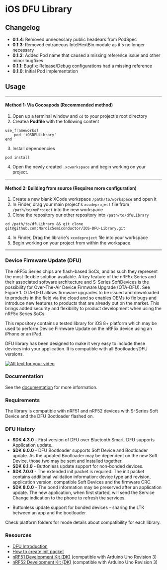 # iOS DFU Library
## Changelog

  - **0.1.4**: Removed unnecessary public headears from PodSpec
  - **0.1.3**: Removed extraneous IntelHextBin module as it's no longer necessary
  - **0.1.2**: Added Pod name that caused a missing reference issue and other minor bugfixes
  - **0.1.1**: Bugfix: Release/Debug configurations had a missing reference
  - **0.1.0**: Initial Pod implementation

## Usage
---
#### Method 1: Via Cocoapods (Recommended method)

  1) Open up a terminal window and `cd` to your project's root directory
  2) Createa **Podfile** with the following content

    use_frameworks!
        pod 'iOSDFULibrary'
    end

  3) Install dependencies

    pod install

  4) Open the newly created `.xcworkspace` and begin working on your project.
---
#### Method 2: Building from source (Requires more configuration)
  1) Create a new blank XCode workspace `/path/to/workspace` and open it
  2) In Finder, drag your main project's `xcodeproject` file from `/path/to/myProject` into the new workspace
  3) Clone the repository our other repository into `/path/to/dfuLibrary`
  
    cd /path/to/dfuLibrary && git clone git@github.com:NordicSemiconductor/IOS-DFU-Library.git
 
  4) In Finder, Drag the librarie's `xcodeproject` file into your workspace
  5) Begin working on your project from within the workspace.

---

### Device Firmware Update (DFU)

The nRF5x Series chips are flash-based SoCs, and as such they represent the most flexible solution available. A key feature of the nRF5x Series and their associated software architecture
and S-Series SoftDevices is the possibility for Over-The-Air Device Firmware Upgrade (OTA-DFU). See Figure 1. OTA-DFU allows firmware upgrades to be issued and downloaded to products 
in the field via the cloud and so enables OEMs to fix bugs and introduce new features to products that are already out on the market. 
This brings added security and flexibility to product development when using the nRF5x Series SoCs.

This repository contains a tested library for iOS 8+ platform which may be used to perform Device Firmware Update on the nRF5x device using an iPhone or an iPad.

DFU library has been designed to make it very easy to include these devices into your application. It is compatible with all Bootloader/DFU versions.

[![Alt text for your video](http://img.youtube.com/vi/LdY2m_bZTgE/0.jpg)](http://youtu.be/LdY2m_bZTgE)

### Documentation

See the [documentation](documentation) for more information.

### Requirements

The library is compatible with nRF51 and nRF52 devices with S-Series Soft Device and the DFU Bootloader flashed on. 

### DFU History

* **SDK 4.3.0** - First version of DFU over Bluetooth Smart. DFU supports Application update.
* **SDK 6.0.0** - DFU Bootloader supports Soft Device and Bootloader update. As the updated Bootloader may be dependent on the new Soft Device, those two may be sent and installed together.
* **SDK 6.1.0** - Buttonless update support for non-bonded devices.
* **SDK 7.0.0** - The extended init packet is required. The init packet contains additional validation information: device type and revision, application version, compatible Soft Devices and the firmware CRC.
* **SDK 8.0.0** - The bond information may be preserved after an application update. The new application, when first started, will send the Service Change indication to the phone to refresh the services.
- Buttonless update support for bonded devices - sharing the LTK between an app and the bootloader.

Check platform folders for mode details about compatibility for each library.

### Resources

- [DFU Introduction](http://infocenter.nordicsemi.com/topic/com.nordic.infocenter.sdk5.v11.0.0/examples_ble_dfu.html?cp=4_0_0_4_2_1 "BLE Bootloader/DFU")
- [How to create init packet](https://github.com/NordicSemiconductor/nRF-Master-Control-Panel/tree/master/init%20packet%20handling "Init packet handling")
- [nRF51 Development Kit (DK)](http://www.nordicsemi.com/eng/Products/nRF51-DK "nRF51 DK") (compatible with Arduino Uno Revision 3)
- [nRF52 Development Kit (DK)](http://www.nordicsemi.com/eng/Products/Bluetooth-Smart-Bluetooth-low-energy/nRF52-DK "nRF52 DK") (compatible with Arduino Uno Revision 3)
